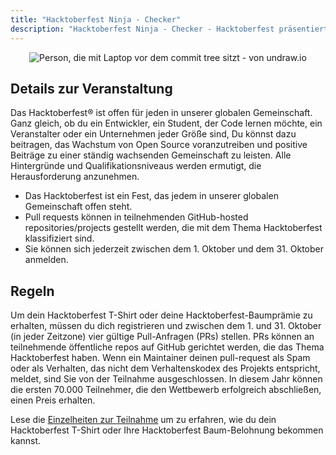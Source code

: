 ```yaml
---
title: "Hacktoberfest Ninja - Checker"
description: "Hacktoberfest Ninja - Checker - Hacktoberfest präsentiert von DigitalOcean"
---
```


<center>
  <img class="Splash-Image" alt="Person, die mit Laptop vor dem commit tree sitzt - von undraw.io" />
</center>

## Details zur Veranstaltung

Das Hacktoberfest® ist offen für jeden in unserer globalen Gemeinschaft. Ganz gleich, ob du ein Entwickler, ein Student, der Code lernen möchte, ein Veranstalter oder ein Unternehmen jeder Größe sind, Du könnst dazu beitragen, das Wachstum von Open Source voranzutreiben und positive Beiträge zu einer ständig wachsenden Gemeinschaft zu leisten. Alle Hintergründe und Qualifikationsniveaus werden ermutigt, die Herausforderung anzunehmen.

- Das Hacktoberfest ist ein Fest, das jedem in unserer globalen Gemeinschaft offen steht.
- Pull requests können in teilnehmenden GitHub-hosted repositories/projects gestellt werden, die mit dem Thema Hacktoberfest klassifiziert sind.
- Sie können sich jederzeit zwischen dem 1. Oktober und dem 31. Oktober anmelden.

## Regeln

Um dein Hacktoberfest T-Shirt oder deine Hacktoberfest-Baumprämie zu erhalten, müssen du dich registrieren und zwischen dem 1. und 31. Oktober (in jeder Zeitzone) vier gültige Pull-Anfragen (PRs) stellen. PRs können an teilnehmende öffentliche repos auf GitHub gerichtet werden, die das Thema Hacktoberfest haben. Wenn ein Maintainer deinen pull-request als Spam oder als Verhalten, das nicht dem Verhaltenskodex des Projekts entspricht, meldet, sind Sie von der Teilnahme ausgeschlossen. In diesem Jahr können die ersten 70.000 Teilnehmer, die den Wettbewerb erfolgreich abschließen, einen Preis erhalten.

Lese die [Einzelheiten zur Teilnahme](https://hacktoberfest.digitalocean.com/details) um zu erfahren, wie du dein Hacktoberfest T-Shirt oder Ihre Hacktoberfest Baum-Belohnung bekommen kannst.
